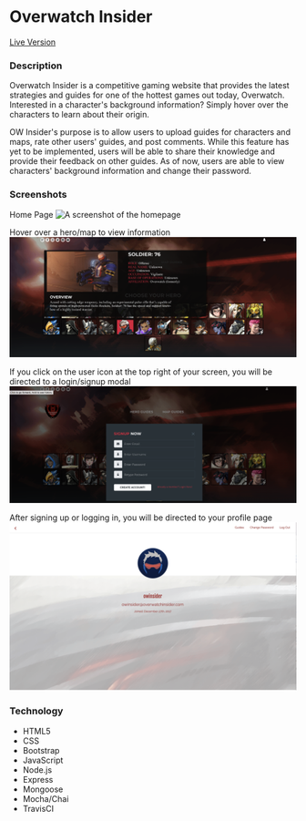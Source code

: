 # Overwatch Insider 
[Live Version](https://salty-river-72151.herokuapp.com/)

### Description
Overwatch Insider is a competitive gaming website that provides the latest strategies and guides for one of the hottest games out today, Overwatch. Interested in a character's background information? Simply hover over the characters to learn about their origin. 

OW Insider's purpose is to allow users to upload guides for characters and maps, rate other users' guides, and post comments. While this feature has yet to be implemented, users will be able to share their knowledge and provide their feedback on other guides. As of now, users are able to view characters' background information and change their password. 

### Screenshots 
Home Page
![A screenshot of the homepage](https://github.com/kim-josh/ow-insider/blob/master/resources/images/home-page.png)

Hover over a hero/map to view information
![Tooltip of a hero](https://github.com/kim-josh/ow-insider/blob/master/resources/images/hero-tooltip.png)

If you click on the user icon at the top right of your screen, you will be directed to a login/signup modal
![Signup form](https://github.com/kim-josh/ow-insider/blob/master/resources/images/signup-form.png)

After signing up or logging in, you will be directed to your profile page
![Profile page](https://github.com/kim-josh/ow-insider/blob/master/resources/images/profile-page.png)

### Technology
* HTML5
* CSS
* Bootstrap
* JavaScript
* Node.js
* Express
* Mongoose
* Mocha/Chai
* TravisCI
